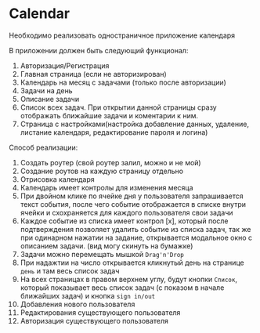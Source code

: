 # Calendar

Необходимо реализовать одностраничное приложение календаря

В приложении должен быть следующий функционал:

1. Авторизация/Регистрация
2. Главная страница (если не авторизирован)
3. Календарь на месяц с задачами (только после авторизации)
4. Задачи на день
5. Описание задачи
6. Список всех задач. При открытии данной страницы сразу отображать ближайшие задачи и коментарии к ним.
7. Страница с настройками(настройка добавление данных, удаление, листание календаря, редактирование пароля и логина)

Способ реализации: 
1. Создать роутер (свой роутер залил, можно и не мой)
2. Создание роутов на каждую страницу отдельно
3. Отрисовка календаря
4. Календарь имеет контролы для изменения месяца
5. При двойном клике по ячейке дня у пользователя запрашивается текст события, после чего событие отображается в списке внутри ячейки и схохраняется для каждого пользователя свои задачи
6. Каждое событие из списка имеет контрол [x], который после подтверждения позволяет удалить событие из списка задач, так же при одинарном нажатии на задание, открывается модальное окно с описанием задачи. (вид могу скинуть на бумажке)
7. Задачи можно перемещать мышкой `Drag'n'Drop`
9. При надажтии на число открывается кликнутый день на странице `день` и там весь список задач 
10. На всех страницах в правом верхнем углу, будут кнопки `Список`, который показывает весь список задач (с показом в начале ближайших задач) и кнопка `sign in/out`
11. Добавления нового пользователя
12. Редактирования существующего пользователя
13. Авторизация существующего пользователя

